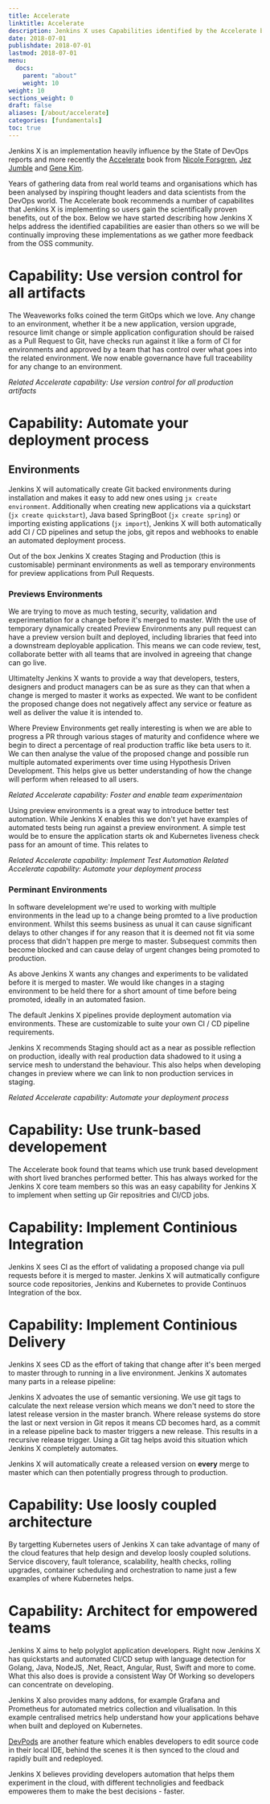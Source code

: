 ```yaml
---
title: Accelerate
linktitle: Accelerate
description: Jenkins X uses Capabilities identified by the Accelerate book
date: 2018-07-01
publishdate: 2018-07-01
lastmod: 2018-07-01
menu:
  docs:
    parent: "about"
    weight: 10
weight: 10
sections_weight: 0
draft: false
aliases: [/about/accelerate]
categories: [fundamentals]
toc: true
---
```


Jenkins X is an implementation heavily influence by the State of DevOps reports and more recently the [Accelerate](https://www.amazon.co.uk/Accelerate-Software-Performing-Technology-Organizations/dp/1942788339) book from [Nicole Forsgren](https://twitter.com/nicolefv), [Jez Jumble](https://twitter.com/jezhumble) and [Gene Kim](https://twitter.com/RealGeneKim?).  

Years of gathering data from real world teams and organisations which has been analysed by inspiring thought leaders and data scientists from the DevOps world.  The Accelerate book recommends a number of capabilites that Jenkins X is implementing so users gain the scientifically proven benefits, out of the box.  Below we have started describing how Jenkins X helps address the identified capabilities are easier than others so we will be continually improving these implementations as we gather more feedback from the OSS community.

# Capability: Use version control for all artifacts

The Weaveworks folks coined the term GitOps which we love.  Any change to an environment, whether it be a new application, version upgrade, resource limit change or simple application configuration should be raised as a Pull Request to Git, have checks run against it like a form of CI for environments and approved by a team that has control over what goes into the related environment.  We now enable governance have full traceability for any change to an environment.

_Related Accelerate capability:  Use version control for all production artifacts_

# Capability: Automate your deployment process

## Environments

Jenkins X will automatically create Git backed environments during installation and makes it easy to add new ones using `jx create environment`.  Additionally when creating new applications via a quickstart (`jx create quickstart`), Java based SpringBoot (`jx create spring`) or importing existing applications (`jx import`), Jenkins X will both automatically add CI / CD pipelines and setup the jobs, git repos and webhooks to enable an automated deployment process.

Out of the box Jenkins X creates Staging and Production (this is customisable) perminant environments as well as temporary environments for preview applications from Pull Requests.

### Previews Environments

We are trying to move as much testing, security, validation and experimentation for a change before it's merged to master.  With the use of temporary dynamically created Preview Environments any pull request can have a preview version built and deployed, including libraries that feed into a downstream deployable application.  This means we can code review, test, collaborate better with all teams that are involved in agreeing that change can go live.

Ultimatelty Jenkins X wants to provide a way that developers, testers, designers and product managers can be as sure as they can that when a change is merged to master it works as expected.  We want to be confident the proposed change does not negatively affect any service or feature as well as deliver the value it is intended to.

Where Preview Environments get really interesting is when we are able to progress a PR through various stages of maturity and confidence where we begin to direct a percentage of real production traffic like beta users to it.  We can then analyse the value of the proposed change and possible run multiple automated experiments over time using Hypothesis Driven Development.  This helps give us better understanding of how the change will perform when released to all users.

_Related Accelerate capability: Foster and enable team experimentaion_

Using preview environments is a great way to introduce better test automation.  While Jenkins X enables this we don't yet have examples of automated tests being run against a preview environment.  A simple test would be to ensure the application starts ok and Kubernetes liveness check pass for an amount of time. This relates to 

_Related Accelerate capability: Implement Test Automation_
_Related Accelerate capability: Automate your deployment process_

### Perminant Environments

In software develelopment we're used to working with multiple environments in the lead up to a change being promted to a live production environment.  Whilst this seems business as unual it can cause significant delays to other changes if for any reason that it is deemed not fit via some process that didn't happen pre merge to master.  Subsequest commits then become blocked and can cause delay of urgent changes being promoted to production.

As above Jenkins X wants any changes and experiments to be validated before it is merged to master.  We would like changes in a staging environment to be held there for a short amount of time before being promoted, ideally in an automated fasion.

The default Jenkins X pipelines provide deployment automation via environments.  These are customizable to suite your own CI / CD pipeline requirements.

Jenkins X recommends Staging should act as a near as possible reflection on production, ideally with real production data shadowed to it using a service mesh to understand the behaviour.  This also helps when developing changes in preview where we can link to non production services in staging.

_Related Accelerate capability: Automate your deployment process_

# Capability: Use trunk-based developement

The Accelerate book found that teams which use trunk based development with short lived branches performed better.  This has always worked for the Jenkins X core team members so this was an easy capability for Jenkins X to implement when setting up Gir repositries and CI/CD jobs.

# Capability: Implement Continious Integration

Jenkins X sees CI as the effort of validating a proposed change via pull requests before it is merged to master.  Jenkins X will autmatically configure source code repositories, Jenkins and Kubernetes to provide Continuos Integration of the box.

# Capability: Implement Continious Delivery

Jenkins X sees CD as the effort of taking that change after it's been merged to master through to running in a live environment.  Jenkins X automates many parts in a release pipeline:

Jenkins X advoates the use of semantic versioning.  We use git tags to calculate the next release version which means we don't need to store the latest release version in the master branch.  Where release systems do store the last or next version in Git repos it means CD becomes hard, as a commit in a release pipeline back to master triggers a new release.  This results in a recursive release trigger.  Using a Git tag helps avoid this situation which Jenkins X completely automates.

Jenkins X will automatically create a released version on __every__ merge to master which can then potentially progress through to production.

# Capability: Use loosly coupled architecture

By targetting Kubernetes users of Jenkins X can take advantage of many of the cloud features that help design and develop loosly coupled solutions.  Service discovery, fault tolerance, scalability, health checks, rolling upgrades, container scheduling and orchestration to name just a few examples of where Kubernetes helps.

# Capability: Architect for empowered teams

Jenkins X aims to help polyglot application developers.  Right now Jenkins X has quickstarts and automated CI/CD setup with language detection for Golang, Java, NodeJS, .Net, React, Angular, Rust, Swift and more to come.  What this also does is provide a consistent Way Of Working so developers can concentrate on developing.

Jenkins X also provides many addons, for example Grafana and Prometheus for automated metrics collection and vilualisation.  In this example centralised metrics help understand how your applications behave when built and deployed on Kubernetes.

[DevPods](https://jenkins-x.io/developing/devpods/) are another feature which enables developers to edit source code in their local IDE, behind the scenes it is then synced to the cloud and rapidly built and redeployed.

Jenkins X believes providing developers automation that helps them experiment in the cloud, with different technoligies and  feedback empoweres them to make the best decisions - faster.
